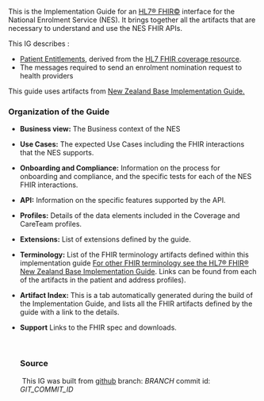 This is the Implementation Guide for an [HL7&reg; FHIR&copy;](http://hl7.org/fhir/) interface for the National Enrolment Service (NES). It brings together all the artifacts that are necessary to understand and use the NES FHIR APIs.

This IG describes :
* [Patient Entitlements](StructureDefinition-NesEntilements.html), derived from the [HL7 FHIR coverage resource](https://www.hl7.org/fhir/coverage.html).
* The  messages required to send an enrolment nomination request to health providers

This guide uses artifacts from [New Zealand Base Implementation Guide.](https://fhir.org.nz/ig/base/index.html)


### Organization of the Guide

* **Business view:** The Business context of the NES

* **Use Cases:**  The expected Use Cases including the FHIR interactions that the NES supports.

* **Onboarding and Compliance:** Information on the process for onboarding and compliance, and the specific tests for each of the NES FHIR interactions.

* **API:** Information on the specific features supported by the API.

* **Profiles:** Details of the data elements included in the Coverage and CareTeam profiles.

* **Extensions:** List of extensions defined by the guide.

* **Terminology:** List of the FHIR terminology artifacts defined within this implementation guide [For other FHIR terminology see the HL7® FHIR® New Zealand Base Implementation Guide](https://fhir.org.nz/ig/base/index.html). Links can be found from each of the artifacts in the patient and address profiles).


* **Artifact Index:**  This is a tab automatically generated during the build of the Implementation Guide, and lists all the FHIR artifacts defined by the guide with a link to the details.

* **Support** Links to the FHIR spec and downloads.

  ​
  ​

  ### Source

  ​	This IG was built from [github](https://github.com/HL7NZ/nhi)  branch: _BRANCH_  commit id: _GIT_COMMIT_ID_
